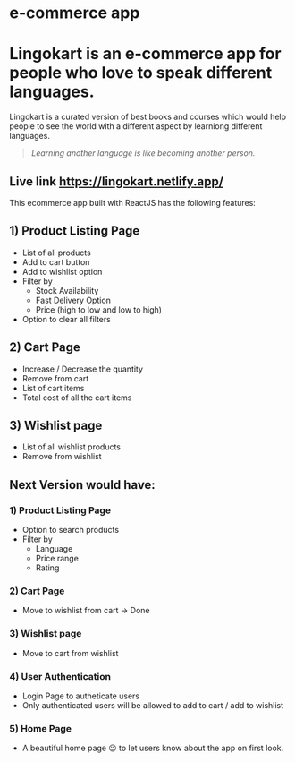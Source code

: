 # e-commerce app
# Lingokart is an e-commerce app for people who love to speak different languages.

Lingokart is a curated version of best books and courses which would help people to see the world with a different aspect by learniong different languages.

> *Learning another language is like becoming another person.*

## Live link https://lingokart.netlify.app/

This ecommerce app built with ReactJS has the following features:

## 1) Product Listing Page
 * List of all products
 * Add to cart button
 * Add to wishlist option
 * Filter by 
      - Stock Availability
      - Fast Delivery Option
      - Price (high to low and low to high)
 * Option to clear all filters
      
## 2) Cart Page
  * Increase / Decrease the quantity
  * Remove from cart
  * List of cart items
  * Total cost of all the cart items
  
## 3) Wishlist page
   * List of all wishlist products
   * Remove from wishlist
   
## Next Version would have:
### 1) Product Listing Page
 * Option to search products
 * Filter by 
     - Language
     - Price range
     - Rating
 
### 2) Cart Page
  * Move to wishlist from cart -> Done
  
### 3) Wishlist page
  * Move to cart from wishlist
 
### 4) User Authentication
  * Login Page to autheticate users
  * Only authenticated users will be allowed to add to cart / add to wishlist
  
### 5) Home Page
  * A beautiful home page 😉 to let users know about the app on first look.


